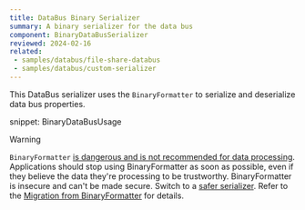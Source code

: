 ```yaml
---
title: DataBus Binary Serializer
summary: A binary serializer for the data bus
component: BinaryDataBusSerializer
reviewed: 2024-02-16
related:
 - samples/databus/file-share-databus
 - samples/databus/custom-serializer
---
```


This DataBus serializer uses the `BinaryFormatter` to serialize and deserialize data bus properties.

snippet: BinaryDataBusUsage

> [!WARNING]
> `BinaryFormatter` [is dangerous and is not recommended for data processing](https://aka.ms/binaryformatter). Applications should stop using BinaryFormatter as soon as possible, even if they believe the data they're processing to be trustworthy. BinaryFormatter is insecure and can't be made secure. Switch to a [safer serializer](/nservicebus/messaging/databus/#serialization). Refer to the [Migration from BinaryFormatter](/nservicebus/upgrades/7to8/databus.md#migration-from-binaryformatter) for details.
